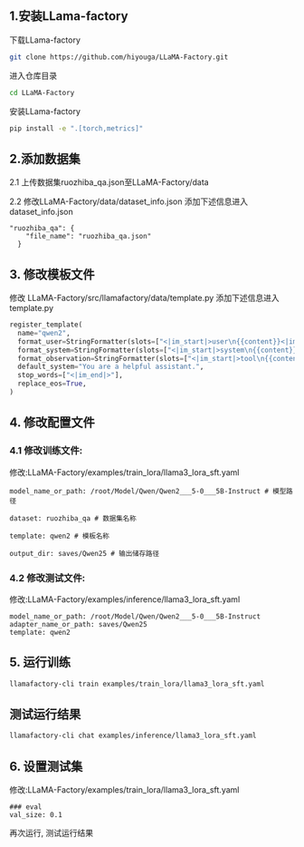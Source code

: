 ## 1.安装LLama-factory

下载LLama-factory

```bash
git clone https://github.com/hiyouga/LLaMA-Factory.git
```

进入仓库目录

```bash
cd LLaMA-Factory
```

安装LLama-factory

```bash
pip install -e ".[torch,metrics]"
```

## 2.添加数据集

2.1 上传数据集ruozhiba_qa.json至LLaMA-Factory/data

2.2 修改LLaMA-Factory/data/dataset_info.json
添加下述信息进入dataset_info.json
```
"ruozhiba_qa": {
    "file_name": "ruozhiba_qa.json"
  }
```

## 3. 修改模板文件

修改 LLaMA-Factory/src/llamafactory/data/template.py
添加下述信息进入template.py
```python
register_template(
  name="qwen2",
  format_user=StringFormatter(slots=["<|im_start|>user\n{{content}}<|im_end|>\n<|im_start|>assistant\n"]),
  format_system=StringFormatter(slots=["<|im_start|>system\n{{content}}<|im_end|>\n"]),
  format_observation=StringFormatter(slots=["<|im_start|>tool\n{{content}}<|im_end|>\n<|im_start|>assistant\n"]),
  default_system="You are a helpful assistant.",
  stop_words=["<|im_end|>"],
  replace_eos=True,
)
```

## 4. 修改配置文件

### 4.1 修改训练文件:
修改:LLaMA-Factory/examples/train_lora/llama3_lora_sft.yaml

```
model_name_or_path: /root/Model/Qwen/Qwen2___5-0___5B-Instruct # 模型路径

dataset: ruozhiba_qa # 数据集名称

template: qwen2 # 模板名称

output_dir: saves/Qwen25 # 输出储存路径
```

### 4.2 修改测试文件:
修改:LLaMA-Factory/examples/inference/llama3_lora_sft.yaml
```
model_name_or_path: /root/Model/Qwen/Qwen2___5-0___5B-Instruct
adapter_name_or_path: saves/Qwen25
template: qwen2
```

## 5. 运行训练

```bash
llamafactory-cli train examples/train_lora/llama3_lora_sft.yaml
```

## 测试运行结果

```bash
llamafactory-cli chat examples/inference/llama3_lora_sft.yaml
```

## 6. 设置测试集

修改:LLaMA-Factory/examples/train_lora/llama3_lora_sft.yaml

```
### eval
val_size: 0.1
```

再次运行, 测试运行结果
